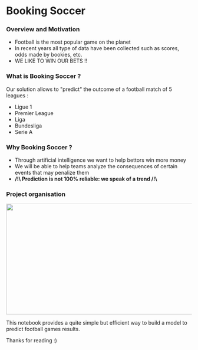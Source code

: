 # Booking Soccer

<h3> Overview and Motivation </h3>

<ul>
  <li> Football is the most popular game on the planet </li>
  <li> In recent years all type of data have been collected such as scores, odds made by bookies, etc. </li>
  <li>  WE LIKE TO WIN OUR BETS !! </li>
</ul>

<h3> What is Booking Soccer ? </h3>

<p> Our solution allows to "predict" the outcome of a football match of 5 leagues : </p>

<ul>
  <li> Ligue 1 </li>
  <li> Premier League </li>
  <li> Liga </li>
  <li> Bundesliga </li>
  <li> Serie A </li>
</ul>

<h3> Why Booking Soccer ? </h3>

<ul>
  <li> Through artificial intelligence we want to help bettors win more money </li>
  <li> We will be able to help teams analyze the consequences of certain events that may penalize them </li>
  <li> <strong> /!\ Prediction is not 100% reliable: we speak of a trend /!\ </strong> </li>
</ul>

<h3> Project organisation </h3>

<p align="center">
  <img src="https://github.com/ayoub-asseli/Predicting_Football_Result/blob/main/Ressources/project_organization.png" width="700" height="300" />
</p>

<p> This notebook provides a quite simple but efficient way to build a model to predict football games results. </p>

<p> Thanks for reading :) </p>

